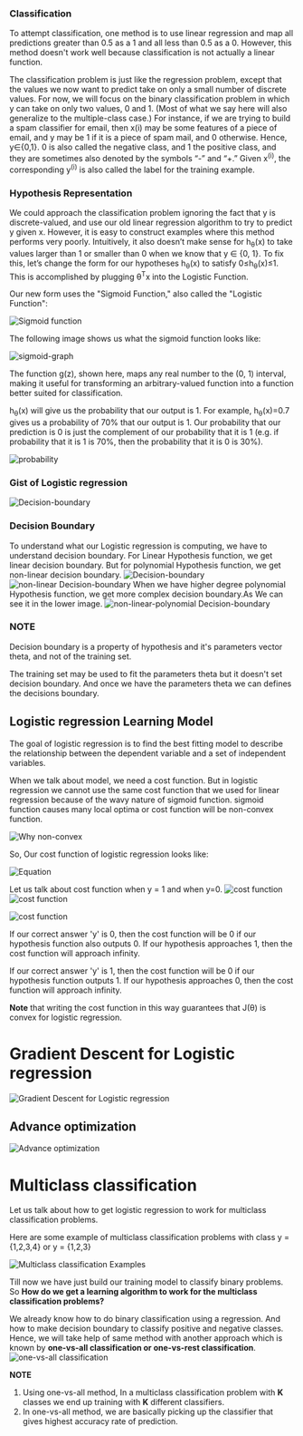### Classification
To attempt classification, one method is to use linear regression and map all predictions greater than 0.5 as a 1 and all less than 0.5 as a 0. However, this method doesn't work well because classification is not actually a linear function.

The classification problem is just like the regression problem, except that the values we now want to predict take on only a small number of discrete values. For now, we will focus on the binary classification problem in which y can take on only two values, 0 and 1. (Most of what we say here will also generalize to the multiple-class case.) For instance, if we are trying to build a spam classifier for email, then x(i) may be some features of a piece of email, and y may be 1 if it is a piece of spam mail, and 0 otherwise. Hence, y∈{0,1}. 0 is also called the negative class, and 1 the positive class, and they are sometimes also denoted by the symbols “-” and “+.” Given x<sup>(i)</sup>, the corresponding y<sup>(i)</sup> is also called the label for the training example.

### Hypothesis Representation
We could approach the classification problem ignoring the fact that y is discrete-valued, and use our old linear regression algorithm to try to predict y given x. However, it is easy to construct examples where this method performs very poorly. Intuitively, it also doesn’t make sense for h<sub>θ</sub>(x) to take values larger than 1 or smaller than 0 when we know that y ∈ {0, 1}. To fix  this, let’s change the form for our hypotheses h<sub>θ</sub>(x) to satisfy 0≤h<sub>θ</sub>(x)≤1. This is accomplished by plugging θ<sup>T</sup>x into the Logistic Function.

Our new form uses the "Sigmoid Function," also called the "Logistic Function":

![Sigmoid function](/pics/classification/sigmoid.png)

The following image shows us what the sigmoid function looks like:

![sigmoid-graph](/pics/classification/graph.png)

The function g(z), shown here, maps any real number to the (0, 1) interval, making it useful for transforming an arbitrary-valued function into a function better suited for classification.

h<sub>θ</sub>(x) will give us the probability that our output is 1. For example, h<sub>θ</sub>(x)=0.7 gives us a probability of 70% that our output is 1. Our probability that our prediction is 0 is just the complement of our probability that it is 1 (e.g. if probability that it is 1 is 70%, then the probability that it is 0 is 30%).

![probability](/pics/classification/prob.png)

### Gist of Logistic regression
![Decision-boundary](/pics/classification/gist-LR.png)

### Decision Boundary
To understand what our Logistic regression is computing, we have to understand decision boundary. For Linear Hypothesis function, we get linear decision boundary. But for polynomial Hypothesis function, we get non-linear decision boundary.
![Decision-boundary](/pics/classification/decision-boundary.png)
![non-linear Decision-boundary](/pics/classification/non-linear-decision-bundary.png)
When we have higher degree polynomial Hypothesis function, we get more complex decision boundary.As We can see it in the lower image.
![non-linear-polynomial Decision-boundary](/pics/classification/non-linear-decision-polynomial.png)

### NOTE
Decision boundary is a property of hypothesis and it's parameters vector theta, and not of the training set.

The training set may be used to fit the parameters theta but it doesn't set decision boundary. And once we have the parameters theta we can defines the decisions boundary.


## Logistic regression Learning Model

The goal of logistic regression is to find the best fitting model to describe the relationship between the dependent variable and a set of independent variables.



When we talk about model, we need a cost function. But in logistic regression we cannot use the same cost function that we used for linear regression because of the wavy nature of sigmoid function. sigmoid function causes many local optima or cost function will be non-convex function.

![Why non-convex](/pics/classification/why-non-convex.png)

So, Our cost function of logistic regression looks like:

![Equation](/pics/classification/logistic-regression.png)

Let us talk about cost function when y = 1 and when y=0.
![cost function](/pics/classification/y=1.png)
![cost function](/pics/classification/y=1-more.png)

![cost function](/pics/classification/y=0.png)

If our correct answer 'y' is 0, then the cost function will be 0 if our hypothesis function also outputs 0. If our hypothesis approaches 1, then the cost function will approach infinity.

If our correct answer 'y' is 1, then the cost function will be 0 if our hypothesis function outputs 1. If our hypothesis approaches 0, then the cost function will approach infinity.

**Note** that writing the cost function in this way guarantees that J(θ) is convex for logistic regression.

# Gradient Descent for Logistic regression

![Gradient Descent for Logistic regression](/pics/classification/gradient-descent.png)

## Advance optimization

![Advance optimization](/pics/classification/optimization.png)

# Multiclass classification

Let us talk about how to get logistic regression to work for multiclass classification problems.

Here are some example of multiclass classification problems with class y = {1,2,3,4} or y = {1,2,3}

![Multiclass classification Examples](pics/classification/examples.png)

Till now we have just build our training model to classify binary problems. So
**How do we get a learning algorithm to work for the multiclass classification problems?**

We already know how to do binary classification using a regression. And how to make decision boundary to classify positive and negative classes. Hence, we will take help of same method with another approach which is known by **one-vs-all classification or one-vs-rest classification**.
![one-vs-all classification](pics/classification/one-vs-all.png)

**NOTE**
 1. Using one-vs-all method, In a multiclass classification problem with **K** classes we end up training with **K** different classifiers.
 2. In one-vs-all method, we are basically picking up the classifier that gives highest accuracy rate of prediction.
